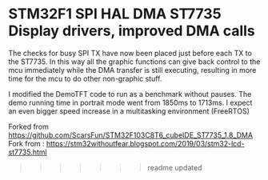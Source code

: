 # STM32F1 SPI HAL DMA ST7735 Display drivers, improved DMA calls

The checks for busy SPI TX have now been placed just before each TX to the ST7735.
In this way all the graphic functions can give back control to the mcu immediately while the DMA transfer is still executing, resulting in more time for the mcu to do other non-graphic stuff.

I modified the DemoTFT code to run as a benchmark without pauses. The demo running time in portrait mode went from 1850ms to 1713ms.
I expect an even bigger speed increase in a multitasking environment (FreeRTOS)

 Forked from https://github.com/ScarsFun/STM32F103C8T6_cubeIDE_ST7735_1.8_DMA
 Fork from : https://stm32withoutfear.blogspot.com/2019/03/stm32-lcd-st7735.html




>>>>>>> readme updated

